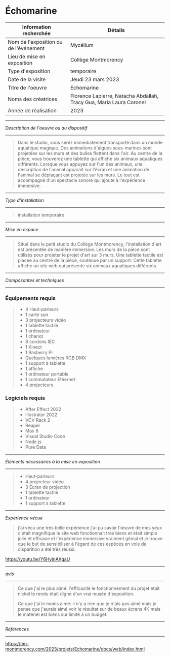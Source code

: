 
# Échomarine #

|Information recherchée | Détails |
| ------------- | ------------- |
|Nom de l'exposition ou de l'événement  | Mycélium |
| Lieu de mise en exposition |Collège Montmorency |
|Type d'exposition  | temporaire  |
| Date de la visite  | Jeudi 23 mars 2023 |
|Titre de l'oeuvre  | Echomarine |
|Noms des créatrices  | Florence Lapierre, Natacha Abdallah, Tracy Gua, Maria Laura Coronel  |
| Année de réalisation  | 2023 |
____________________________________________________________________________________________________________________________________________________
*Description de l'oeuvre ou du dispositif*
_____________________________________________________________________________________________________________________________________________________
> Dans le studio, vous serez immédiatement transporté dans un monde aquatique magique. Des animations d'algues sous-marines sont projetées sur les murs et des bulles flottent dans l'air. Au centre de la pièce, vous trouverez une tablette qui affiche six animaux aquatiques différents. Lorsque vous appuyez sur l'un des animaux, une description de l'animal apparaît sur l'écran et une animation de l'animal se déplaçant est projetée sur les murs. Le tout est accompagné d'un spectacle sonore qui ajoute à l'expérience immersive.


_____________________________________________________________________________________________________________________________________________________
*Type d'installation*
_____________________________________________________________________________________________________________________________________________________

> installation temporaire
    
_____________________________________________________________________________________________________________________________________________________    
*Mise en espace*
_____________________________________________________________________________________________________________________________________________________
> Situé dans le petit studio du Collège Montmorency, l'installation d'art est présentée de manière immersive. Les murs de la pièce sont utilisés pour projeter le projet d'art sur 3 murs. Une tablette tactile est placée au centre de la pièce, soutenue par un support. Cette tablette affiche un site web qui présente six animaux aquatiques différents.
_______________________________________________________________________________________________________________________________________________
*Composantes et techniques*
_____________________________________________________________________________________________________________________________________________________
 ### Équipements requis ###

> - 4 Haut-parleurs
> - 1 carte son
> - 3 projecteurs vidéo
> - 1 tablette tactile
> - 1 ordinateur
> - 1 chariot
> - 8 cordons IEC
> - 1 Kinect
> - 1 Rasberry Pi
> - Quelques lumières RGB DMX
> - 1 support à tablette
> - 1 affiche
> - 1 ordinateur portable
> - 1 commutateur Ethernet
> - 4 projecteurs


 ### Logiciels requis ###
> - After Effect 2022
> - Illustrator 2022
> - VCV Rack 2
> - Reaper
> - Max 8
> - Visual Studio Code
> - Node.js
> - Pure Data

_____________________________________________________________________________________________________________________________________________________
*Éléments nécessaires à la mise en exposition*
_____________________________________________________________________________________________________________________________________________________
> -  Haut-parleurs
> - 4 projecteur vidéo
> - 3 Écran de projection
> - 1 tablette tactile
> - 1 ordinateur
> - 1 support à tablette
_____________________________________________________________________________________________________________________________________________________
*Expérience vécue*
> j'ai vécu une très belle expérience j'ai pu savoir l'œuvre de mes yeux c'était magnifique le site web fonctionnait très biens et était simple jolie et efficace et l'expérience immersive vraiment génial et je trouve que le but de sensibiliser à l'égard de ces espèces en voie de disparition a été très réussi.

https://youtu.be/Y6HyjnAXgaU
_____________________________________________________________________________________________________________________________________________________ 
*avis*
_____________________________________________________________________________________________________________________________________________________
> Ce que j'ai le plus aimé: l'efficacité le fonctionnement du projet était nickel le rendu était digne d'un vrai musée d'exposition.
> 
> Ce que j'ai le moins aimé: il n'y a rien que je n'ais pas aimé mais je pense que j'aurais aimé voir le résultat sur de beaux écrans 4K mais le matériel est biens sur limité à un budget.

_____________________________________________________________________________________________________________________________________________________
*Références*
_____________________________________________________________________________________________________________________________________________________
https://tim-montmorency.com/2023/projets/Echomarine/docs/web/index.html
